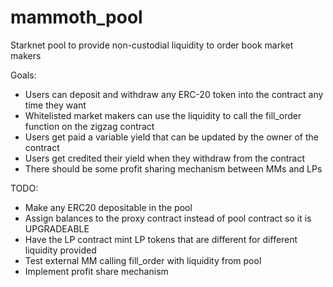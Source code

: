# mammoth_pool
Starknet pool to provide non-custodial liquidity to order book market makers


Goals:

* Users can deposit and withdraw any ERC-20 token into the contract any time they want
* Whitelisted market makers can use the liquidity to call the fill_order function on the zigzag contract
* Users get paid a variable yield that can be updated by the owner of the contract
* Users get credited their yield when they withdraw from the contract
* There should be some profit sharing mechanism between MMs and LPs

TODO:

* Make any ERC20 depositable in the pool
* Assign balances to the proxy contract instead of pool contract so it is UPGRADEABLE
* Have the LP contract mint LP tokens that are different for different liquidity provided
* Test external MM calling fill_order with liquidity from pool
* Implement profit share mechanism
